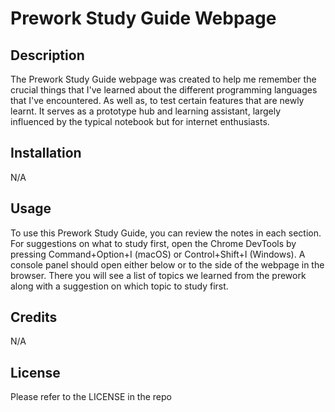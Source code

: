 # Prework Study Guide Webpage

## Description

The Prework Study Guide webpage was created to help me remember the crucial things that I've learned about the different programming languages that I've encountered. As well as, to test certain features that are newly learnt. It serves as a prototype hub and learning assistant, largely influenced by the typical notebook but for internet enthusiasts.

## Installation

N/A

## Usage

To use this Prework Study Guide, you can review the notes in each section. For suggestions on what to study first, open the Chrome DevTools by pressing Command+Option+I (macOS) or Control+Shift+I (Windows). A console panel should open either below or to the side of the webpage in the browser. There you will see a list of topics we learned from the prework along with a suggestion on which topic to study first.

## Credits

N/A

## License

Please refer to the LICENSE in the repo


